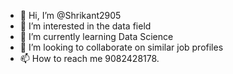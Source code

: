 - 👋 Hi, I’m @Shrikant2905
- 👀 I’m interested in the data field
- 🌱 I’m currently learning Data Science
- 💞️ I’m looking to collaborate on similar job profiles
- 📫 How to reach me 9082428178.

<!---
Shrikant2905/Shrikant2905 is a ✨ special ✨ repository because its `README.md` (this file) appears on your GitHub profile.
You can click the Preview link to take a look at your changes.
--->
